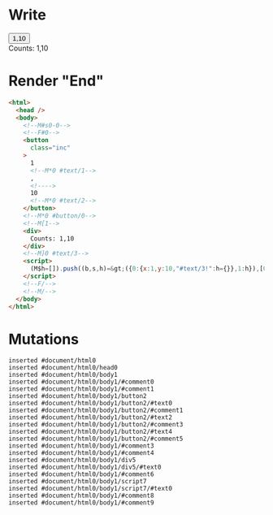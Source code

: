 # Write
  <!--M#s0-0--><!--F#0--><button class=inc>1<!M*0 #text/1>,<!>10<!M*0 #text/2></button><!M*0 #button/0><!M[1><div>Counts: 1,10</div><!M]0 #text/3><script>(M$h=[]).push((b,s,h)=>({0:{x:1,y:10,"#text/3!":h={}},1:h}),[0,"packages/translator-interop/src/__tests__/fixtures/custom-tag-parameters-from-args/components/custom-tag.marko_0_x_y",])</script><!--F/--><!--M/-->


# Render "End"
```html
<html>
  <head />
  <body>
    <!--M#s0-0-->
    <!--F#0-->
    <button
      class="inc"
    >
      1
      <!--M*0 #text/1-->
      ,
      <!---->
      10
      <!--M*0 #text/2-->
    </button>
    <!--M*0 #button/0-->
    <!--M[1-->
    <div>
      Counts: 1,10
    </div>
    <!--M]0 #text/3-->
    <script>
      (M$h=[]).push((b,s,h)=&gt;({0:{x:1,y:10,"#text/3!":h={}},1:h}),[0,"packages/translator-interop/src/__tests__/fixtures/custom-tag-parameters-from-args/components/custom-tag.marko_0_x_y",])
    </script>
    <!--F/-->
    <!--M/-->
  </body>
</html>
```

# Mutations
```
inserted #document/html0
inserted #document/html0/head0
inserted #document/html0/body1
inserted #document/html0/body1/#comment0
inserted #document/html0/body1/#comment1
inserted #document/html0/body1/button2
inserted #document/html0/body1/button2/#text0
inserted #document/html0/body1/button2/#comment1
inserted #document/html0/body1/button2/#text2
inserted #document/html0/body1/button2/#comment3
inserted #document/html0/body1/button2/#text4
inserted #document/html0/body1/button2/#comment5
inserted #document/html0/body1/#comment3
inserted #document/html0/body1/#comment4
inserted #document/html0/body1/div5
inserted #document/html0/body1/div5/#text0
inserted #document/html0/body1/#comment6
inserted #document/html0/body1/script7
inserted #document/html0/body1/script7/#text0
inserted #document/html0/body1/#comment8
inserted #document/html0/body1/#comment9
```